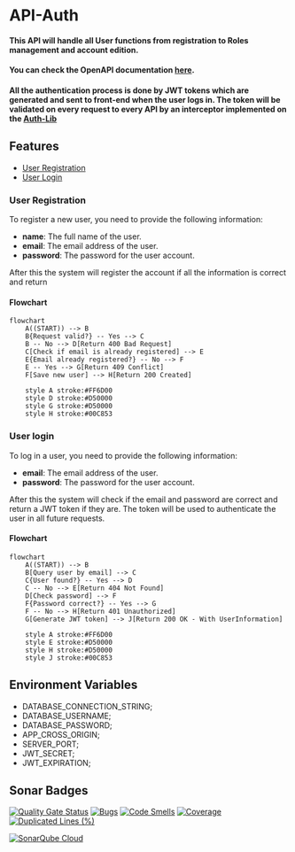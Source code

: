 # API-Auth

#### This API will handle all User functions from registration to Roles management and account edition.
#### You can check the OpenAPI documentation [here](https://peralta-cashflow.github.io/CashFlow-API-Auth/).

#### All the authentication process is done by JWT tokens which are generated and sent to front-end when the user logs in. The token will be validated on every request to every API by an interceptor implemented on the [Auth-Lib](https://github.com/Peralta-CashFlow/CashFlow-Libraries/tree/main/Auth-Lib)

## Features

- [User Registration](#user-registration)
- [User Login](#user-login)

### User Registration

To register a new user, you need to provide the following information:

- **name**: The full name of the user.
- **email**: The email address of the user.
- **password**: The password for the user account.

After this the system will register the account if all the information is correct and return 

#### Flowchart

```mermaid
flowchart
    A((START)) --> B
    B{Request valid?} -- Yes --> C
    B -- No --> D[Return 400 Bad Request]
    C[Check if email is already registered] --> E
    E{Email already registered?} -- No --> F
    E -- Yes --> G[Return 409 Conflict]
    F[Save new user] --> H[Return 200 Created]

    style A stroke:#FF6D00
    style D stroke:#D50000
    style G stroke:#D50000
    style H stroke:#00C853
```

### User login

To log in a user, you need to provide the following information:

- **email**: The email address of the user.
- **password**: The password for the user account.

After this the system will check if the email and password are correct and return a JWT token if they are. The token
will be used to authenticate the user in all future requests.

#### Flowchart

```mermaid
flowchart
    A((START)) --> B
    B[Query user by email] --> C
    C{User found?} -- Yes --> D
    C -- No --> E[Return 404 Not Found]
    D[Check password] --> F
    F{Password correct?} -- Yes --> G
    F -- No --> H[Return 401 Unauthorized]
    G[Generate JWT token] --> J[Return 200 OK - With UserInformation]

    style A stroke:#FF6D00
    style E stroke:#D50000
    style H stroke:#D50000
    style J stroke:#00C853
```

## Environment Variables

- DATABASE_CONNECTION_STRING;
- DATABASE_USERNAME;
- DATABASE_PASSWORD;
- APP_CROSS_ORIGIN;
- SERVER_PORT;
- JWT_SECRET;
- JWT_EXPIRATION;

## Sonar Badges

[![Quality Gate Status](https://sonarcloud.io/api/project_badges/measure?project=Peralta-CashFlow_CashFlow-API-Auth&metric=alert_status)](https://sonarcloud.io/summary/new_code?id=Peralta-CashFlow_CashFlow-API-Auth)
[![Bugs](https://sonarcloud.io/api/project_badges/measure?project=Peralta-CashFlow_CashFlow-API-Auth&metric=bugs)](https://sonarcloud.io/summary/new_code?id=Peralta-CashFlow_CashFlow-API-Auth)
[![Code Smells](https://sonarcloud.io/api/project_badges/measure?project=Peralta-CashFlow_CashFlow-API-Auth&metric=code_smells)](https://sonarcloud.io/summary/new_code?id=Peralta-CashFlow_CashFlow-API-Auth)
[![Coverage](https://sonarcloud.io/api/project_badges/measure?project=Peralta-CashFlow_CashFlow-API-Auth&metric=coverage)](https://sonarcloud.io/summary/new_code?id=Peralta-CashFlow_CashFlow-API-Auth)
[![Duplicated Lines (%)](https://sonarcloud.io/api/project_badges/measure?project=Peralta-CashFlow_CashFlow-API-Auth&metric=duplicated_lines_density)](https://sonarcloud.io/summary/new_code?id=Peralta-CashFlow_CashFlow-API-Auth)

[![SonarQube Cloud](https://sonarcloud.io/images/project_badges/sonarcloud-dark.svg)](https://sonarcloud.io/summary/new_code?id=Peralta-CashFlow_CashFlow-API-Auth)